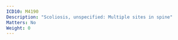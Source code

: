 ```yaml
---
ICD10: M4190
Description: "Scoliosis, unspecified: Multiple sites in spine"
Matters: No
Weight: 0
---
```


